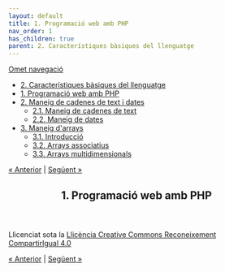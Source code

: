```yaml
---
layout: default
title: 1. Programació web amb PHP
nav_order: 1
has_children: true 
parent: 2. Característiques bàsiques del llenguatge
---
```

<!doctype html>
<html lang="ca">
<head>
<link rel="stylesheet" type="text/css" href="base.css" />
<link rel="stylesheet" type="text/css" href="content.css" />
<link rel="stylesheet" type="text/css" href="nav.css" />
<meta http-equiv="content-type" content="text/html;  charset=utf-8" />
<title>1. Programació web amb PHP </title>
<link rel="shortcut icon" href="favicon.ico" type="image/x-icon" />
<link rel="license" type="text/html" href="http://creativecommons.org/licenses/by-sa/4.0/" />
<meta name="generator" content="eXeLearning  - exelearning.net" />
<!--[if lt IE 9]><script type="text/javascript" src="exe_html5.js"></script><![endif]-->
<script type="text/javascript" src="exe_jquery.js"></script>
<script type="text/javascript" src="common_i18n.js"></script>
<script type="text/javascript" src="common.js"></script>
<meta name="viewport" content="width=device-width, initial-scale=1" />
</head>
<body class="exe-web-site" id="exe-node-1"><script type="text/javascript">document.body.className+=" js"</script>
<div id="content">
<p id="skipNav"><a href="#main" class="sr-av">Omet navegació</a></p>
<section id="emptyHeader"></section>
<nav id="siteNav">
<ul>
   <li><a href="index.html" class="daddy main-node">2. Característiques bàsiques del llenguatge</a></li>
   <li id="active"><a href="1_programaci_web_amb_php.html" class="active no-ch">1. Programació web amb PHP</a></li>
   <li><a href="2_maneig_de_cadenes_de_text_i_dates.html" class="daddy">2. Maneig de cadenes de text i dates</a>
   <ul class="other-section">
      <li><a href="21_maneig_de_cadenes_de_text.html" class="no-ch">2.1. Maneig de cadenes de text</a></li>
      <li><a href="22_maneig_de_dates.html" class="no-ch">2.2. Maneig de dates</a></li>
   </ul>
   </li>
   <li><a href="3_maneig_darrays.html" class="daddy">3. Maneig d'arrays</a>
   <ul class="other-section">
      <li><a href="31_introducci.html" class="no-ch">3.1. Introducció</a></li>
      <li><a href="32_arrays_associatius.html" class="no-ch">3.2. Arrays associatius</a></li>
      <li><a href="33_arrays_multidimensionals.html" class="no-ch">3.3. Arrays multidimensionals</a></li>
   </ul>
   </li>
</ul>
</nav>
<div id='topPagination'>
<nav class="pagination noprt">
<a href="index.html" class="prev"><span><span>&laquo; </span>Anterior</span></a> <span class="sep">| </span><a href="2_maneig_de_cadenes_de_text_i_dates.html" class="next"><span>Següent<span> &raquo;</span></span></a>
</nav>
</div>
<div id="main-wrapper">
<section id="main">
<header id="nodeDecoration"><h1 id="nodeTitle">1. Programació web amb PHP</h1></header>
<div id="packageLicense" class="cc cc-by-sa">
<p><span>Llicenciat sota la </span> <a rel="license" href="http://creativecommons.org/licenses/by-sa/4.0/">Llicència Creative Commons Reconeixement CompartirIgual 4.0</a></p>
</div>
</section>
</div>
<div id='bottomPagination'>
<nav class="pagination noprt">
<a href="index.html" class="prev"><span><span>&laquo; </span>Anterior</span></a> <span class="sep">| </span><a href="2_maneig_de_cadenes_de_text_i_dates.html" class="next"><span>Següent<span> &raquo;</span></span></a>
</nav>
</div>
</div>
<script type="text/javascript" src="_intef_js.js"></script></body></html>
